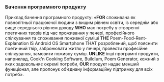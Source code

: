 ### Бачення програмного продукту
Приклад бачення програмного продукту: «**FOR** споживача як повнолітньої
працюючої людини з вищим рівнем освіти, із середнім або вище середнього рівнем доходу
**WHO** має потребу у створенні поетичних творів під час проживання у печері,
професійного спілкування та споживання поживної суміші **THE** Poem-Food-Rent-
Explanation IS Android OS Smartphone THAT розроблений, щоб пояснити поетичний твір,
забронювати житло у печері, провести професійне спілкування, замовити поживну суміш.
**UNLIKE** інші програмні продукти, наприклад, Cook'n Cooking Software, Buildium, Poem
Generator, кожний з яких задовольняє окремі потреби, **OUR** продукт надає менший
функціонал, але пропонує об’єднану інформаційну підтримку для всіх потреб».
